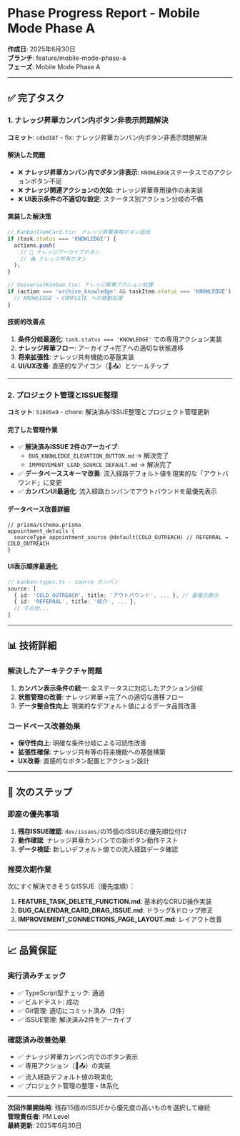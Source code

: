 # Phase Progress Report - Mobile Mode Phase A

**作成日**: 2025年6月30日  
**ブランチ**: feature/mobile-mode-phase-a  
**フェーズ**: Mobile Mode Phase A  

---

## ✅ 完了タスク

### **1. ナレッジ昇華カンバン内ボタン非表示問題解決**
**コミット**: `cdbd18f` - fix: ナレッジ昇華カンバン内ボタン非表示問題解決

#### 解決した問題
- ❌ **ナレッジ昇華カンバン内でボタン非表示**: `KNOWLEDGE`ステータスでのアクションボタン不足
- ❌ **ナレッジ関連アクションの欠如**: ナレッジ昇華専用操作の未実装
- ❌ **UI表示条件の不適切な設定**: ステータス別アクション分岐の不備

#### 実装した解決策
```typescript
// KanbanItemCard.tsx: ナレッジ昇華専用ボタン追加
if (task.status === 'KNOWLEDGE') {
  actions.push(
    // 🧠 ナレッジアーカイブボタン
    // 📤 ナレッジ共有ボタン
  );
}

// UniversalKanban.tsx: ナレッジ昇華アクション処理
if (action === 'archive_knowledge' && taskItem.status === 'KNOWLEDGE') {
  // KNOWLEDGE → COMPLETE への移動処理
}
```

#### 技術的改善点
1. **条件分岐最適化**: `task.status === 'KNOWLEDGE'` での専用アクション実装
2. **ナレッジ昇華フロー**: アーカイブ→完了への適切な状態遷移
3. **将来拡張性**: ナレッジ共有機能の基盤実装
4. **UI/UX改善**: 直感的なアイコン（🧠📤）とツールチップ

---

### **2. プロジェクト管理とISSUE整理**
**コミット**: `51605e9` - chore: 解決済みISSUE整理とプロジェクト管理更新

#### 完了した管理作業
- ✅ **解決済みISSUE 2件のアーカイブ**: 
  - `BUG_KNOWLEDGE_ELEVATION_BUTTON.md` → 解決完了
  - `IMPROVEMENT_LEAD_SOURCE_DEFAULT.md` → 解決完了
- ✅ **データベーススキーマ改善**: 流入経路デフォルト値を現実的な「アウトバウンド」に変更
- ✅ **カンバンUI最適化**: 流入経路カンバンでアウトバウンドを最優先表示

#### データベース改善詳細
```prisma
// prisma/schema.prisma
appointment_details {
  sourceType appointment_source @default(COLD_OUTREACH) // REFERRAL → COLD_OUTREACH
}
```

#### UI表示順序最適化
```typescript
// kanban-types.ts - source カンバン
source: [
  { id: 'COLD_OUTREACH', title: 'アウトバウンド', ... }, // 最優先表示
  { id: 'REFERRAL', title: '紹介', ... },
  // その他...
]
```

---

## 📊 技術詳細

### **解決したアーキテクチャ問題**
1. **カンバン表示条件の統一**: 全ステータスに対応したアクション分岐
2. **状態管理の改善**: ナレッジ昇華→完了への適切な遷移フロー
3. **データ整合性向上**: 現実的なデフォルト値によるデータ品質改善

### **コードベース改善効果**
- **保守性向上**: 明確な条件分岐による可読性改善
- **拡張性確保**: ナレッジ共有等の将来機能への基盤構築
- **UX改善**: 直感的なボタン配置とアクション設計

---

## 🚀 次のステップ

### **即座の優先事項**
1. **残存ISSUE確認**: `dev/issues/`の15個のISSUEの優先順位付け
2. **動作確認**: ナレッジ昇華カンバンでの新ボタン動作テスト
3. **データ検証**: 新しいデフォルト値での流入経路データ確認

### **推奨次期作業**
次にすぐ解決できそうなISSUE（優先度順）：
1. **FEATURE_TASK_DELETE_FUNCTION.md**: 基本的なCRUD操作実装
2. **BUG_CALENDAR_CARD_DRAG_ISSUE.md**: ドラッグ&ドロップ修正
3. **IMPROVEMENT_CONNECTIONS_PAGE_LAYOUT.md**: レイアウト改善

---

## 📈 品質保証

### **実行済みチェック**
- ✅ TypeScript型チェック: 通過
- ✅ ビルドテスト: 成功
- ✅ Git管理: 適切にコミット済み（2件）
- ✅ ISSUE管理: 解決済み2件をアーカイブ

### **確認済み改善効果**
- ✅ ナレッジ昇華カンバン内でのボタン表示
- ✅ 専用アクション（🧠📤）の実装
- ✅ 流入経路デフォルト値の現実化
- ✅ プロジェクト管理の整理・体系化

---

**次回作業開始時**: 残存15個のISSUEから優先度の高いものを選択して継続  
**管理責任者**: PM Level  
**最終更新**: 2025年6月30日